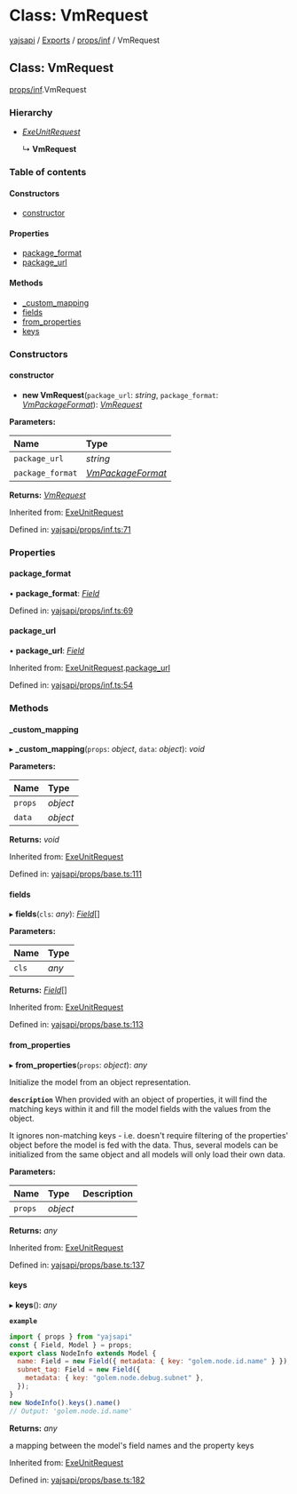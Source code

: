 # Class: VmRequest

[yajsapi](../yajsapi.md) / [Exports](../modules/) / [props/inf](../modules/props_inf.md) / VmRequest

## Class: VmRequest

[props/inf](../modules/props_inf.md).VmRequest

### Hierarchy

* [_ExeUnitRequest_](props_inf.exeunitrequest.md)

  ↳ **VmRequest**

### Table of contents

#### Constructors

* [constructor](props_inf.vmrequest.md#constructor)

#### Properties

* [package\_format](props_inf.vmrequest.md#package_format)
* [package\_url](props_inf.vmrequest.md#package_url)

#### Methods

* [\_custom\_mapping](props_inf.vmrequest.md#_custom_mapping)
* [fields](props_inf.vmrequest.md#fields)
* [from\_properties](props_inf.vmrequest.md#from_properties)
* [keys](props_inf.vmrequest.md#keys)

### Constructors

#### constructor

* **new VmRequest**\(`package_url`: _string_, `package_format`: [_VmPackageFormat_](../enumeration/props_inf.vmpackageformat.md)\): [_VmRequest_](props_inf.vmrequest.md)

**Parameters:**

| Name | Type |
| :--- | :--- |
| `package_url` | _string_ |
| `package_format` | [_VmPackageFormat_](../enumeration/props_inf.vmpackageformat.md) |

**Returns:** [_VmRequest_](props_inf.vmrequest.md)

Inherited from: [ExeUnitRequest](props_inf.exeunitrequest.md)

Defined in: [yajsapi/props/inf.ts:71](https://github.com/golemfactory/yajsapi/blob/289a25a/yajsapi/props/inf.ts#L71)

### Properties

#### package\_format

• **package\_format**: [_Field_](props_base.field.md)

Defined in: [yajsapi/props/inf.ts:69](https://github.com/golemfactory/yajsapi/blob/289a25a/yajsapi/props/inf.ts#L69)

#### package\_url

• **package\_url**: [_Field_](props_base.field.md)

Inherited from: [ExeUnitRequest](props_inf.exeunitrequest.md).[package\_url](props_inf.exeunitrequest.md#package_url)

Defined in: [yajsapi/props/inf.ts:54](https://github.com/golemfactory/yajsapi/blob/289a25a/yajsapi/props/inf.ts#L54)

### Methods

#### \_custom\_mapping

▸ **\_custom\_mapping**\(`props`: _object_, `data`: _object_\): _void_

**Parameters:**

| Name | Type |
| :--- | :--- |
| `props` | _object_ |
| `data` | _object_ |

**Returns:** _void_

Inherited from: [ExeUnitRequest](props_inf.exeunitrequest.md)

Defined in: [yajsapi/props/base.ts:111](https://github.com/golemfactory/yajsapi/blob/289a25a/yajsapi/props/base.ts#L111)

#### fields

▸ **fields**\(`cls`: _any_\): [_Field_](props_base.field.md)\[\]

**Parameters:**

| Name | Type |
| :--- | :--- |
| `cls` | _any_ |

**Returns:** [_Field_](props_base.field.md)\[\]

Inherited from: [ExeUnitRequest](props_inf.exeunitrequest.md)

Defined in: [yajsapi/props/base.ts:113](https://github.com/golemfactory/yajsapi/blob/289a25a/yajsapi/props/base.ts#L113)

#### from\_properties

▸ **from\_properties**\(`props`: _object_\): _any_

Initialize the model from an object representation.

**`description`** When provided with an object of properties, it will find the matching keys within it and fill the model fields with the values from the object.

It ignores non-matching keys - i.e. doesn't require filtering of the properties' object before the model is fed with the data. Thus, several models can be initialized from the same object and all models will only load their own data.

**Parameters:**

| Name | Type | Description |
| :--- | :--- | :--- |
| `props` | _object_ |  |

**Returns:** _any_

Inherited from: [ExeUnitRequest](props_inf.exeunitrequest.md)

Defined in: [yajsapi/props/base.ts:137](https://github.com/golemfactory/yajsapi/blob/289a25a/yajsapi/props/base.ts#L137)

#### keys

▸ **keys**\(\): _any_

**`example`**

```javascript
import { props } from "yajsapi"
const { Field, Model } = props;
export class NodeInfo extends Model {
  name: Field = new Field({ metadata: { key: "golem.node.id.name" } });
  subnet_tag: Field = new Field({
    metadata: { key: "golem.node.debug.subnet" },
  });
}
new NodeInfo().keys().name()
// Output: 'golem.node.id.name'
```

**Returns:** _any_

a mapping between the model's field names and the property keys

Inherited from: [ExeUnitRequest](props_inf.exeunitrequest.md)

Defined in: [yajsapi/props/base.ts:182](https://github.com/golemfactory/yajsapi/blob/289a25a/yajsapi/props/base.ts#L182)

